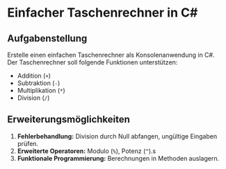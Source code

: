 
# Einfacher Taschenrechner in C#

## Aufgabenstellung

Erstelle einen einfachen Taschenrechner als Konsolenanwendung in C#. Der Taschenrechner soll folgende Funktionen unterstützen:

- Addition (`+`)
- Subtraktion (`-`)
- Multiplikation (`*`)
- Division (`/`)


## Erweiterungsmöglichkeiten

1. **Fehlerbehandlung:** Division durch Null abfangen, ungültige Eingaben prüfen.
2. **Erweiterte Operatoren:** Modulo (`%`), Potenz (`^`).s
5. **Funktionale Programmierung:** Berechnungen in Methoden auslagern.
